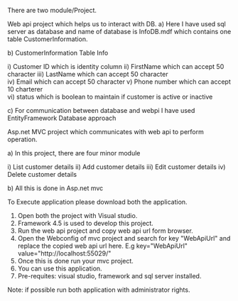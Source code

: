 There are two module/Project.

Web api project which helps us to interact with DB.
a) Here I have used sql server as database and name of database is InfoDB.mdf which contains one table CustomerInformation.

b) CustomerInformation Table Info

  i)  Customer ID which is identity column 
  ii)  FirstName which can accept 50 character 
 iii)  LastName which can accept 50 character   
  iv)  Email which can accept 50 character 
   v)  Phone number which can accept 10 charterer  
  vi)  status which is boolean to maintain if customer is active or inactive
  
c) For communication between database and webpi I have used EntityFramework Database approach

Asp.net MVC project which communicates with web api to perform operation.

a) In this project, there are four minor module

i) List customer details ii) Add customer details iii) Edit customer details iv) Delete customer details

b) All this is done in Asp.net mvc

To Execute application please download both the application.

1. Open both the project with Visual studio. 
2. Framework 4.5 is used to develop this project. 
3. Run the web api project and copy web api url form browser. 
4. Open the Webconfig of mvc project and search for key "WebApiUrl" and replace the copied web api url here. 
     E.g key="WebApiUrl" value="http://localhost:55029/"
5. Once this is done run your mvc project. 
6. You can use this application. 
7. Pre-requites: visual studio, framework and sql server installed. 

Note: if possible run both application with administrator rights. 
